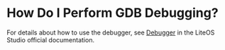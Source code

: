 # How Do I Perform GDB Debugging?<a name="EN-US_TOPIC_0314628538"></a>

For details about how to use the debugger, see  [Debugger](https://liteos.gitee.io/liteos_studio/#/project_stm32?id=调试器-执行调试)  in the LiteOS Studio official documentation.

